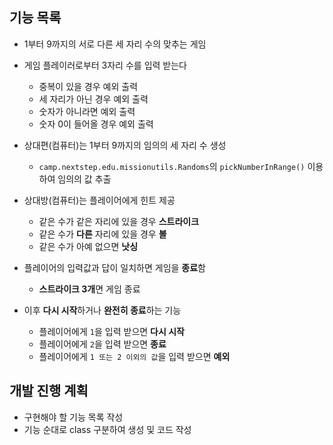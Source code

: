 ## 기능 목록
- 1부터 9까지의 서로 다른 세 자리 수의 맞추는 게임
- 게임 플레이러로부터 3자리 수를 입력 받는다
  - 중복이 있을 경우 예외 출력
  - 세 자리가 아닌 경우 예외 출력
  - 숫자가 아니라면 예외 출력
  - 숫자 0이 들어올 경우 예외 출력
- 상대편(컴퓨터)는 1부터 9까지의 임의의 세 자리 수 생성
  - ```camp.nextstep.edu.missionutils.Randoms```의 ```pickNumberInRange()``` 이용하여 임의의 값 추출
- 상대방(컴퓨터)는 플레이어에게 힌트 제공
  - 같은 수가 같은 자리에 있을 경우 **스트라이크**
  - 같은 수가 **다른** 자리에 있을 경우 **볼**
  - 같은 수가 아예 없으면 **낫싱**
  
- 플레이어의 입력값과 답이 일치하면 게임을 **종료**함
  - **스트라이크 3개**면 게임 종료
- 이후 **다시 시작**하거나 **완전히 종료**하는 기능
  - 플레이어에게 ```1```을 입력 받으면 **다시 시작**
  - 플레이어에게 ```2```을 입력 받으면 **종료**
  - 플레이어에게 ```1 또는 2 이외의 값```을 입력 받으면 **예외**
  
## 개발 진행 계획
- 구현해야 할 기능 목록 작성
- 기능 순대로 class 구분하여 생성 및 코드 작성